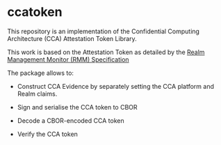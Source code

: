 # ccatoken

This repository is an implementation of the Confidential Computing Architecture (CCA) Attestation Token Library.

This work is based on the Attestation Token as detailed by the [Realm Management Monitor (RMM) Specification](https://developer.arm.com/documentation/den0137/latest)

The package allows to:

* Construct CCA Evidence by separately setting the CCA platform and Realm claims.

* Sign and serialise the CCA token to CBOR

* Decode a CBOR-encoded CCA token

* Verify the CCA token